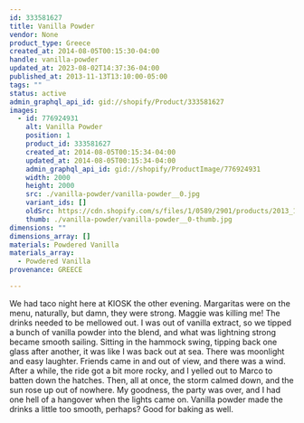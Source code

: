 ```yaml
---
id: 333581627
title: Vanilla Powder
vendor: None
product_type: Greece
created_at: 2014-08-05T00:15:30-04:00
handle: vanilla-powder
updated_at: 2023-08-02T14:37:36-04:00
published_at: 2013-11-13T13:10:00-05:00
tags: ""
status: active
admin_graphql_api_id: gid://shopify/Product/333581627
images:
  - id: 776924931
    alt: Vanilla Powder
    position: 1
    product_id: 333581627
    created_at: 2014-08-05T00:15:34-04:00
    updated_at: 2014-08-05T00:15:34-04:00
    admin_graphql_api_id: gid://shopify/ProductImage/776924931
    width: 2000
    height: 2000
    src: ./vanilla-powder/vanilla-powder__0.jpg
    variant_ids: []
    oldSrc: https://cdn.shopify.com/s/files/1/0589/2901/products/2013_11_09_Kiosk_1720_2.jpeg?v=1407212134
    thumb: ./vanilla-powder/vanilla-powder__0-thumb.jpg
dimensions: ""
dimensions_array: []
materials: Powdered Vanilla
materials_array:
  - Powdered Vanilla
provenance: GREECE

---
```


We had taco night here at KIOSK the other evening. Margaritas were on the menu, naturally, but damn, they were strong. Maggie was killing me! The drinks needed to be mellowed out. I was out of vanilla extract, so we tipped a bunch of vanilla powder into the blend, and what was lightning strong became smooth sailing. Sitting in the hammock swing, tipping back one glass after another, it was like I was back out at sea. There was moonlight and easy laughter. Friends came in and out of view, and there was a wind. After a while, the ride got a bit more rocky, and I yelled out to Marco to batten down the hatches. Then, all at once, the storm calmed down, and the sun rose up out of nowhere. My goodness, the party was over, and I had one hell of a hangover when the lights came on. Vanilla powder made the drinks a little too smooth, perhaps? Good for baking as well.